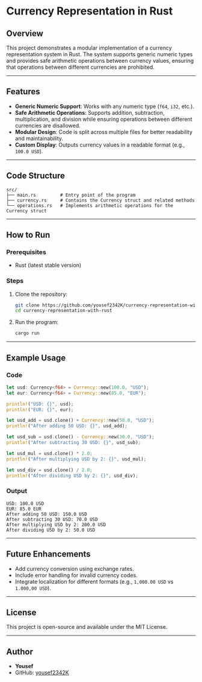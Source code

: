 # Currency Representation in Rust

## Overview

This project demonstrates a modular implementation of a currency representation system in Rust. The system supports generic numeric types and provides safe arithmetic operations between currency values, ensuring that operations between different currencies are prohibited.

---

## Features

- **Generic Numeric Support**: Works with any numeric type (`f64`, `i32`, etc.).
- **Safe Arithmetic Operations**: Supports addition, subtraction, multiplication, and division while ensuring operations between different currencies are disallowed.
- **Modular Design**: Code is split across multiple files for better readability and maintainability.
- **Custom Display**: Outputs currency values in a readable format (e.g., `100.0 USD`).

---

## Code Structure

```
src/
├── main.rs         # Entry point of the program
├── currency.rs     # Contains the Currency struct and related methods
└── operations.rs   # Implements arithmetic operations for the Currency struct
```

---

## How to Run

### Prerequisites
- Rust (latest stable version)

### Steps
1. Clone the repository:
   ```bash
   git clone https://github.com/yousef2342K/currency-representation-with-rust.git
   cd currency-representation-with-rust
   ```

2. Run the program:
   ```bash
   cargo run
   ```

---

## Example Usage

### Code
```rust
let usd: Currency<f64> = Currency::new(100.0, "USD");
let eur: Currency<f64> = Currency::new(85.0, "EUR");

println!("USD: {}", usd);
println!("EUR: {}", eur);

let usd_add = usd.clone() + Currency::new(50.0, "USD");
println!("After adding 50 USD: {}", usd_add);

let usd_sub = usd.clone() - Currency::new(30.0, "USD");
println!("After subtracting 30 USD: {}", usd_sub);

let usd_mul = usd.clone() * 2.0;
println!("After multiplying USD by 2: {}", usd_mul);

let usd_div = usd.clone() / 2.0;
println!("After dividing USD by 2: {}", usd_div);
```

### Output
```
USD: 100.0 USD
EUR: 85.0 EUR
After adding 50 USD: 150.0 USD
After subtracting 30 USD: 70.0 USD
After multiplying USD by 2: 200.0 USD
After dividing USD by 2: 50.0 USD
```

---

## Future Enhancements

- Add currency conversion using exchange rates.
- Include error handling for invalid currency codes.
- Integrate localization for different formats (e.g., `1,000.00 USD` vs `1.000,00 USD`).

---

## License

This project is open-source and available under the MIT License.

---

## Author

- **Yousef**
- GitHub: [yousef2342K](https://github.com/yousef2342K)
```
